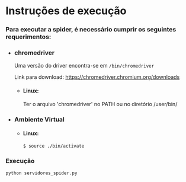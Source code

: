 # Instruções de execução

### Para executar a spider, é necessário cumprir os seguintes requerimentos:
- ### chromedriver
    Uma versão do driver encontra-se em `/bin/chromedriver`
    
    Link para download: https://chromedriver.chromium.org/downloads 
    - #### Linux:
        Ter o arquivo 'chromedriver' no PATH ou no diretório /user/bin/

- ### Ambiente Virtual
    - #### Linux:
        ```
        $ source ./bin/activate
        ```

### Execução
```
python servidores_spider.py
```
